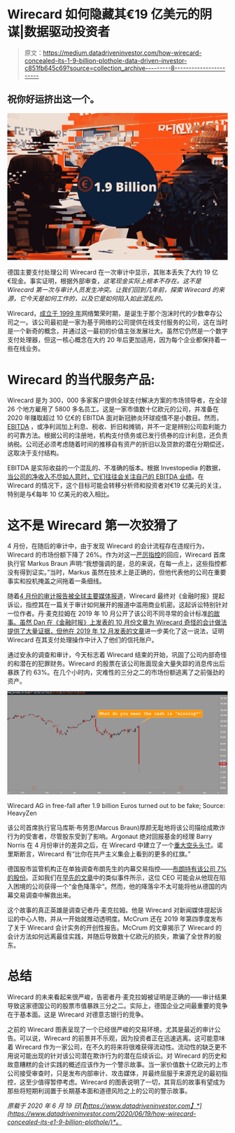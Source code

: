 # Wirecard 如何隐藏其€19 亿美元的阴谋|数据驱动投资者

> 原文：<https://medium.datadriveninvestor.com/how-wirecard-concealed-its-1-9-billion-plothole-data-driven-investor-c851fb645c69?source=collection_archive---------8----------------------->

## 祝你好运挤出这一个。

![](img/7526c5370dd4849ab5d97cbf2d273fe7.png)

德国主要支付处理公司 Wirecard 在一次审计中显示，其账本丢失了大约 19 亿€现金。事实证明，根据外部审查，*这笔现金实际上根本不存在。这不是 Wirecard 第一次与审计人员发生冲突。让我们回到几年前，探索 Wirecard 的来源，它今天是如何工作的，以及它是如何陷入如此混乱的。*

Wirecard，[成立于 1999 年](https://en.wikipedia.org/wiki/Wirecard)网络繁荣时期，是诞生于那个泡沫时代的少数幸存公司之一。该公司最初是一家为基于网络的公司提供在线支付服务的公司，这在当时是一个新奇的概念，并通过这一最初的价值主张发展壮大。虽然它仍然是一个数字支付处理器，但这一核心概念在大约 20 年后更加适用，因为每个企业都保持着一些在线业务。

# Wirecard 的当代服务产品:

Wirecard 是为 300，000 多家客户提供全球支付解决方案的市场领导者，在全球 26 个地方雇用了 5800 多名员工。这是一家市值数十亿欧元的公司，并准备在 2020 年赚取超过 10 亿€的 EBITDA 面对新冠肺炎环球疫情不是小数目。然而， [EBITDA](https://www.investopedia.com/terms/e/ebitda.asp) ，或净利润加上利息、税收、折旧和摊销，并不一定是辨别公司盈利能力的可靠方法。根据公司的注册地，机构支付债务或已发行债券的应计利息，还负责纳税。公司还必须考虑随着时间的推移自有资产的折旧以及贷款的潜在分期偿还，这取决于支付结构。

EBITDA 是实际收益的一个混乱的、不准确的版本。根据 Investopedia 的数据，[当公司的净收入不尽如人意时，它们往往会关注自己的 EBITDA 业绩](https://www.investopedia.com/terms/e/ebitda.asp#:~:text=EBITDA%20is%20essentially%20net%20income,of%20financing%20and%20capital%20expenditures.)。在 Wirecard 的情况下，这个目标可能会转移分析师和投资者对€19 亿美元的关注，特别是与€每年 10 亿美元的收入相比。

# 这不是 Wirecard 第一次狡猾了

4 月份，在随后的审计中，由于发现 Wirecard 的会计流程存在违规行为，Wirecard 的市场份额下降了 26%。作为对这一[严厉指控](https://ru.reuters.com/article/technologyNews/idUSKCN22A0R4)的回应，Wirecard 首席执行官 Markus Braun 声明:“我想强调的是，总的来说，在每一点上，这些指控都没有得到证实。”当时，Markus 虽然在技术上是正确的，但他代表他的公司在重要事实和投机掩盖之间拖着一条细线。

随着[4 月份的审计报告被全球主要媒体报道](https://www.usnews.com/news/technology/articles/2020-04-28/wirecard-says-kpmg-audit-found-no-suspect-accounting)，Wirecard 最终对《金融时报》提起诉讼，指控其在一篇关于审计如何展开的报道中滥用商业机密。这起诉讼特别针对一位作者。丹·麦克拉姆在 2019 年 10 月公开了该公司不同寻常的会计标准[的故事。虽然 Dan 在《金融时报》上发表的 10 月份文章为 Wirecard 奇怪的会计做法提供了大量证据，但他在 2019 年 12 月发表的](https://www.ft.com/content/19c6be2a-ee67-11e9-bfa4-b25f11f42901)[文章](https://www.ft.com/content/845b0dce-1836-11ea-9ee4-11f260415385)进一步美化了这一说法，证明 Wirecard 在其支付处理操作中计入了他们的信托账户。

通过安永的调查和审计，今天标志着 Wirecard 结束的开始，巩固了公司内部奇怪的和潜在的犯罪财务。Wirecard 的股票在该公司账面现金大量失踪的消息传出后暴跌了约 63%。在几个小时内，灾难性的三分之二的市场份额逃离了之前强劲的资产。

![](img/f4edc5b26c9f2b94ae9ae23fbd703378.png)

Wirecard AG in free-fall after 1.9 billion Euros turned out to be fake; Source: HeavyZen

该公司首席执行官马库斯·布劳恩(Marcus Braun)厚颜无耻地将该公司描绘成欺诈行为的受害者，尽管股东受到了影响。Argonaut 绝对回报基金的经理 Barry Norris 在 4 月份审计的差异之后，在 Wirecard 中建立了一个[重大空头头寸](https://www.marketwatch.com/story/wirecard-shares-plunge-after-saying-auditor-cant-find-billions-of-missing-cash-2020-06-18)。诺里斯断言，Wirecard 有“比你在共产主义集会上看到的更多的红旗。”

德国股市监管机构正在单独调查布朗先生的内幕交易指控——[布朗持有该公司 7%的股份](https://www.marketwatch.com/story/wirecard-shares-plunge-after-saying-auditor-cant-find-billions-of-missing-cash-2020-06-18)。正如我们在[早先的文章](https://medium.com/datadriveninvestor/robinhood-retail-traders-are-getting-shafted-29bab6887f0c)中的类似事件所示，这位 CEO 可能会从他现在陷入困境的公司获得一个“金色降落伞”。然而，他的降落伞不太可能将他从德国的内幕交易调查中解救出来。

这个故事的真正英雄是调查记者丹·麦克拉姆。他是 Wirecard 对新闻媒体提起诉讼的中心人物，并从一开始就推动透明度。McCrum 还在 2019 年第四季度发布了关于 Wirecard 会计实务的开创性报告。McCrum 的文章揭示了 Wirecard 的会计方法如何远离最佳实践，并随后导致数十亿欧元的损失，欺骗了全世界的股东。

# 总结

Wirecard 的未来看起来很严峻，告密者丹·麦克拉姆被证明是正确的——审计结果导致这家德国公司的股票市值暴跌三分之二。实际上，德国企业之间最重要的竞争在于基本面。这是 Wirecard 对德意志银行的竞争。

之前的 Wirecard 图表呈现了一个已经很严峻的交易环境，尤其是最近的审计公告。可以说，Wirecard 的前景并不乐观，因为投资者正在迅速逃离。这可能意味着 Wirecard 作为一家公司，在不久的将来将很难获得流动性。流动性的缺乏更不用说可能出现的针对该公司潜在欺诈行为的潜在后续诉讼。对 Wirecard 的历史和故意糟糕的会计实践的概述应该作为一个警示故事。当一家价值数十亿欧元的上市公司接受审查时，只是发布内部审计、攻击媒体，并最终屈服于来源充足的最初指控，这至少值得暂停考虑。Wirecard 的图表说明了一切，其背后的故事有望成为那些将短期利润置于长期基本面和道德风险之上的公司的警示故事。

*原载于 2020 年 6 月 19 日*[*【https://www.datadriveninvestor.com】*](https://www.datadriveninvestor.com/2020/06/19/how-wirecard-concealed-its-e1-9-billion-plothole/)*。*
